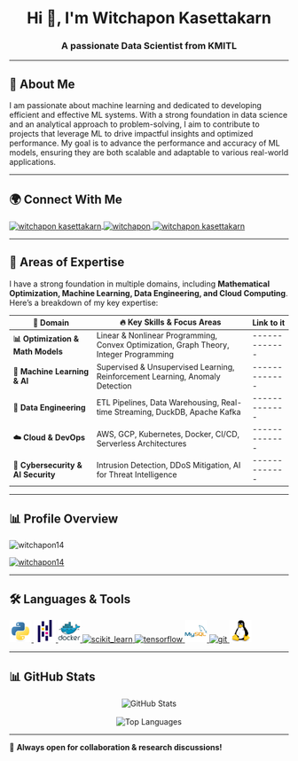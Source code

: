 <h1 align="center">Hi 👋, I'm Witchapon Kasettakarn</h1>
<h3 align="center">A passionate Data Scientist from KMITL</h3>

---

## 🚀 About Me  
<p>
  I am passionate about machine learning and dedicated to developing efficient and effective ML systems. With a strong foundation in data science and an analytical approach to problem-solving, I aim to contribute to projects that leverage ML to drive impactful insights and optimized performance. My goal is to advance the performance and accuracy of ML models, ensuring they are both scalable and adaptable to various real-world applications.
</p>

---

## 🌍 Connect With Me  
<p align="left">
  <a href="https://linkedin.com/in/witchapon kasettakarn" target="blank">
    <img align="center" src="https://raw.githubusercontent.com/rahuldkjain/github-profile-readme-generator/master/src/images/icons/Social/linked-in-alt.svg" alt="witchapon kasettakarn" height="30" width="40" />
  </a>
  <a href="https://kaggle.com/witchapon" target="blank">
    <img align="center" src="https://raw.githubusercontent.com/rahuldkjain/github-profile-readme-generator/master/src/images/icons/Social/kaggle.svg" alt="witchapon" height="30" width="40" />
  </a>
  <a href="https://fb.com/witchapon kasettakarn" target="blank">
    <img align="center" src="https://raw.githubusercontent.com/rahuldkjain/github-profile-readme-generator/master/src/images/icons/Social/facebook.svg" alt="witchapon kasettakarn" height="30" width="40" />
  </a>
</p>

---

## 📌 Areas of Expertise  
I have a strong foundation in multiple domains, including **Mathematical Optimization, Machine Learning, Data Engineering, and Cloud Computing**. Here’s a breakdown of my key expertise:  

| 🚀 **Domain**         | 🔥 **Key Skills & Focus Areas**  | Link to it|
|----------------------|--------------------------------|-------------|
| **📊 Optimization & Math Models** | Linear & Nonlinear Programming, Convex Optimization, Graph Theory, Integer Programming |-------------|
| **🤖 Machine Learning & AI** | Supervised & Unsupervised Learning, Reinforcement Learning, Anomaly Detection |-------------|
| **💾 Data Engineering** | ETL Pipelines, Data Warehousing, Real-time Streaming, DuckDB, Apache Kafka |-------------|
| **☁️ Cloud & DevOps** | AWS, GCP, Kubernetes, Docker, CI/CD, Serverless Architectures |-------------|
| **🔐 Cybersecurity & AI Security** | Intrusion Detection, DDoS Mitigation, AI for Threat Intelligence |-------------|

---
## 📊 Profile Overview  
<p align="left"> 
  <img src="https://komarev.com/ghpvc/?username=witchapon14&label=Profile%20views&color=0e75b6&style=flat" alt="witchapon14" />
</p>
<p align="left">
  <a href="https://github.com/ryo-ma/github-profile-trophy">
    <img src="https://github-profile-trophy.vercel.app/?username=witchapon14" alt="witchapon14" />
  </a>
</p>

---

## 🛠️ Languages & Tools  
<p align="left">  
  <a href="https://www.python.org" target="_blank" rel="noreferrer">
    <img src="https://raw.githubusercontent.com/devicons/devicon/master/icons/python/python-original.svg" alt="python" width="40" height="40"/>
  </a>  
  <a href="https://pandas.pydata.org/" target="_blank" rel="noreferrer">
    <img src="https://raw.githubusercontent.com/devicons/devicon/2ae2a900d2f041da66e950e4d48052658d850630/icons/pandas/pandas-original.svg" alt="pandas" width="40" height="40"/>
  </a>  
  <a href="https://www.docker.com/" target="_blank" rel="noreferrer">
    <img src="https://raw.githubusercontent.com/devicons/devicon/master/icons/docker/docker-original-wordmark.svg" alt="docker" width="40" height="40"/>
  </a>  
  <a href="https://scikit-learn.org/" target="_blank" rel="noreferrer">
    <img src="https://upload.wikimedia.org/wikipedia/commons/0/05/Scikit_learn_logo_small.svg" alt="scikit_learn" width="40" height="40"/>
  </a>  
  <a href="https://www.tensorflow.org" target="_blank" rel="noreferrer">
    <img src="https://www.vectorlogo.zone/logos/tensorflow/tensorflow-icon.svg" alt="tensorflow" width="40" height="40"/>
  </a>  
  <a href="https://www.mysql.com/" target="_blank" rel="noreferrer">
    <img src="https://raw.githubusercontent.com/devicons/devicon/master/icons/mysql/mysql-original-wordmark.svg" alt="mysql" width="40" height="40"/>
  </a>  
  <a href="https://git-scm.com/" target="_blank" rel="noreferrer">
    <img src="https://www.vectorlogo.zone/logos/git-scm/git-scm-icon.svg" alt="git" width="40" height="40"/>
  </a>  
  <a href="https://www.linux.org/" target="_blank" rel="noreferrer">
    <img src="https://raw.githubusercontent.com/devicons/devicon/master/icons/linux/linux-original.svg" alt="linux" width="40" height="40"/>
  </a>  
</p>

---

## 📊 GitHub Stats  
<p align="center">
  <img align="center" src="https://github-readme-stats.vercel.app/api?username=witchapon14&show_icons=true&theme=radical" alt="GitHub Stats" />
</p>
<p align="center">
  <img align="center" src="https://github-readme-stats.vercel.app/api/top-langs?username=witchapon14&show_icons=true&locale=en&layout=compact" alt="Top Languages" />
</p>

---

🚀 **Always open for collaboration & research discussions!**
